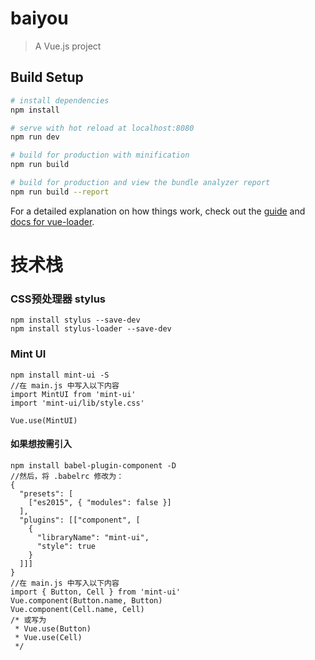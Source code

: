 # baiyou

> A Vue.js project

## Build Setup

``` bash
# install dependencies
npm install

# serve with hot reload at localhost:8080
npm run dev

# build for production with minification
npm run build

# build for production and view the bundle analyzer report
npm run build --report
```

For a detailed explanation on how things work, check out the [guide](http://vuejs-templates.github.io/webpack/) and [docs for vue-loader](http://vuejs.github.io/vue-loader).


# 技术栈
### CSS预处理器 stylus
```
npm install stylus --save-dev
npm install stylus-loader --save-dev
```
### Mint UI
```
npm install mint-ui -S
//在 main.js 中写入以下内容
import MintUI from 'mint-ui'
import 'mint-ui/lib/style.css'

Vue.use(MintUI)
```
#### 如果想按需引入
```
npm install babel-plugin-component -D
//然后，将 .babelrc 修改为：
{
  "presets": [
    ["es2015", { "modules": false }]
  ],
  "plugins": [["component", [
    {
      "libraryName": "mint-ui",
      "style": true
    }
  ]]]
}
//在 main.js 中写入以下内容
import { Button, Cell } from 'mint-ui'
Vue.component(Button.name, Button)
Vue.component(Cell.name, Cell)
/* 或写为
 * Vue.use(Button)
 * Vue.use(Cell)
 */
```